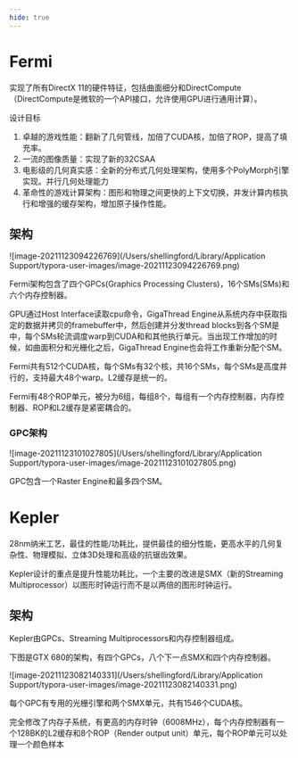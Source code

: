 ```yaml
---
hide: true
---
```




# Fermi

实现了所有DirectX 11的硬件特征，包括曲面细分和DirectCompute（DirectCompute是微软的一个API接口，允许使用GPU进行通用计算）。

设计目标

1. 卓越的游戏性能：翻新了几何管线，加倍了CUDA核，加倍了ROP，提高了填充率。
2. 一流的图像质量：实现了新的32CSAA
3. 电影级的几何真实感：全新的分布式几何处理架构，使用多个PolyMorph引擎实现。并行几何处理能力
4. 革命性的游戏计算架构：图形和物理之间更快的上下文切换，并发计算内核执行和增强的缓存架构，增加原子操作性能。

## 架构

![image-20211123094226769](/Users/shellingford/Library/Application Support/typora-user-images/image-20211123094226769.png)

Fermi架构包含了四个GPCs(Graphics Processing Clusters)，16个SMs(SMs)和六个内存控制器。

GPU通过Host Interface读取cpu命令，GigaThread Engine从系统内存中获取指定的数据并拷贝的framebuffer中，然后创建并分发thread blocks到各个SM是中，每个SMs轮流调度warp到CUDA和和其他执行单元。当出现工作增加的时候，如曲面积分和光栅化之后，GigaThread Engine也会将工作重新分配个SM。

Fermi共有512个CUDA核，每个SMs有32个核，共16个SMs，每个SMs是高度并行的，支持最大48个warp。L2缓存是统一的。

Fermi有48个ROP单元，被分为6组，每组8个，每组有一个内存控制器，内存控制器、ROP和L2缓存是紧密耦合的。

### GPC架构

![image-20211123101027805](/Users/shellingford/Library/Application Support/typora-user-images/image-20211123101027805.png)

GPC包含一个Raster Engine和最多四个SM。

# Kepler

28nm纳米工艺，最佳的性能/功耗比，提供最佳的细分性能，更高水平的几何复杂性、物理模拟、立体3D处理和高级的抗锯齿效果。

Kepler设计的重点是提升性能功耗比，一个主要的改进是SMX（新的Streaming Multiprocessor）以图形时钟运行而不是以两倍的图形时钟运行。

## 架构

Kepler由GPCs、Streaming Multiprocessors和内存控制器组成。

下图是GTX 680的架构，有四个GPCs，八个下一点SMX和四个内存控制器。

![image-20211123082140331](/Users/shellingford/Library/Application Support/typora-user-images/image-20211123082140331.png)

每个GPC有专用的光栅引擎和两个SMX单元，共有1546个CUDA核。

完全修改了内存子系统，有更高的内存时钟（6008MHz），每个内存控制器有一个128BK的L2缓存和8个ROP（Render output unit）单元，每个ROP单元可以处理一个颜色样本